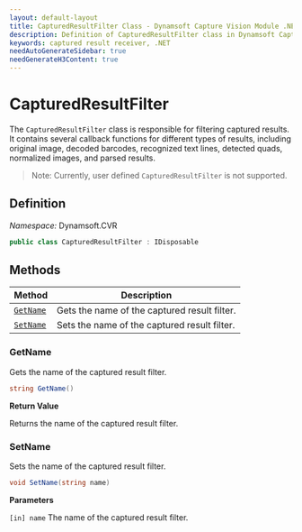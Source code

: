 ```yaml
---
layout: default-layout
title: CapturedResultFilter Class - Dynamsoft Capture Vision Module .NET Edition API Reference
description: Definition of CapturedResultFilter class in Dynamsoft Capture Vision Module .NET Edition.
keywords: captured result receiver, .NET
needAutoGenerateSidebar: true
needGenerateH3Content: true
---
```


# CapturedResultFilter

The `CapturedResultFilter` class is responsible for filtering captured results. It contains several callback functions for different types of results, including original image, decoded barcodes, recognized text lines, detected quads, normalized images, and parsed results.

>Note: Currently, user defined `CapturedResultFilter` is not supported.

## Definition

*Namespace:* Dynamsoft.CVR


```csharp
public class CapturedResultFilter : IDisposable 
```

## Methods

| Method                                                            | Description                                          |
| ----------------------------------------------------------------- | ---------------------------------------------------- |
| [`GetName`](#getname)       | Gets the name of the captured result filter.                                             |
| [`SetName`](#setname)       | Sets the name of the captured result filter.                                             |


### GetName

Gets the name of the captured result filter.  

```csharp
string GetName()
```

**Return Value**

Returns the name of the captured result filter.  

### SetName

Sets the name of the captured result filter.  

```csharp
void SetName(string name)
```

**Parameters**

`[in] name` The name of the captured result filter.
